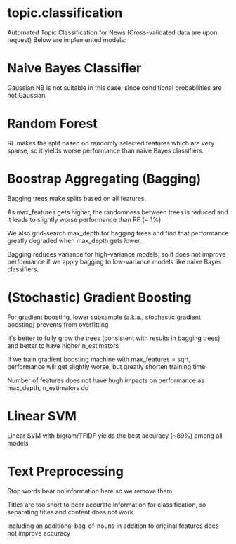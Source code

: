 # topic.classification

Automated Topic Classification for News (Cross-validated data are upon request)
Below are implemented models:

# Naive Bayes Classifier

Gaussian NB is not suitable in this case, since conditional probabilities are not Gaussian.

# Random Forest

RF makes the split based on randomly selected features which are very sparse, so it yields worse performance than naive Bayes classifiers.

# Boostrap Aggregating (Bagging)

Bagging trees make splits based on all features.

As max_features gets higher, the randomness between trees is reduced and it leads to slightly worse performance than RF (~ 1%).

We also grid-search max_depth for bagging trees and find that performance greatly degraded when max_depth gets lower.

Bagging reduces variance for high-variance models, so it does not improve performance if we apply bagging to low-variance models like naive Bayes classifiers.

# (Stochastic) Gradient Boosting

For gradient boosting, lower subsample (a.k.a., stochastic gradient boosting) prevents from overfitting

It's better to fully grow the trees (consistent with results in bagging trees) and better to have higher n_estimators

If we train gradient boosting machine with max_features = sqrt, performance will get slightly worse, but greatly shorten training time

Number of features does not have hugh impacts on performance as max_depth, n_estimators do

# Linear SVM

Linear SVM with bigram/TFIDF yields the best accuracy (~89%) among all models

# Text Preprocessing

Stop words bear no information here so we remove them

Titles are too short to bear accurate information for classification, so separating titles and content does not work

Including an additional bag-of-nouns in addition to original features does not improve accuracy
